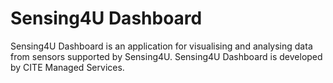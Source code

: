 # Sensing4U Dashboard

Sensing4U Dashboard is an application for visualising and analysing data from
sensors supported by Sensing4U.
Sensing4U Dashboard is developed by CITE Managed Services.
